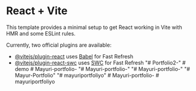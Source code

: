 # React + Vite

This template provides a minimal setup to get React working in Vite with HMR and some ESLint rules.

Currently, two official plugins are available:

- [@vitejs/plugin-react](https://github.com/vitejs/vite-plugin-react/blob/main/packages/plugin-react/README.md) uses [Babel](https://babeljs.io/) for Fast Refresh
- [@vitejs/plugin-react-swc](https://github.com/vitejs/vite-plugin-react-swc) uses [SWC](https://swc.rs/) for Fast Refresh
"# Portfolio2-" 
#   d e m o  
 #   M a y u r i - p o r t f o l i o -  
 "# Mayuri-portfolio-" 
"# Mayuri-portfolio-" 
"# Mayur-Portfolio" 
"# mayuriportfoliyo" 
#   M a y u r i - p o r t f o l i o -  
 #   m a y u r i p o r t f o l i y o  
 